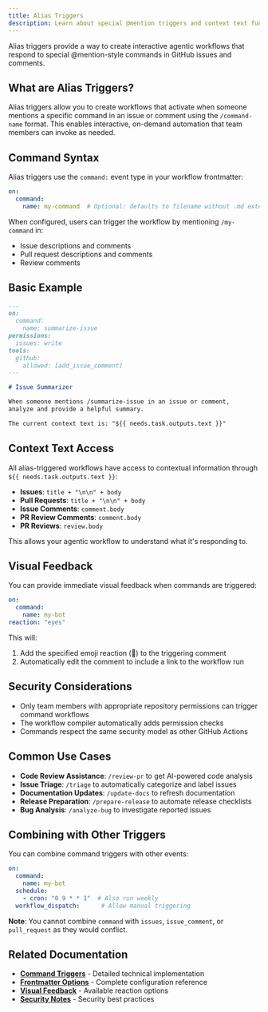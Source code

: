 ```yaml
---
title: Alias Triggers  
description: Learn about special @mention triggers and context text functionality for agentic workflows, enabling interactive automation through command-style triggers.
---
```


Alias triggers provide a way to create interactive agentic workflows that respond to special @mention-style commands in GitHub issues and comments.

## What are Alias Triggers?

Alias triggers allow you to create workflows that activate when someone mentions a specific command in an issue or comment using the `/command-name` format. This enables interactive, on-demand automation that team members can invoke as needed.

## Command Syntax

Alias triggers use the `command:` event type in your workflow frontmatter:

```yaml
on:
  command:
    name: my-command  # Optional: defaults to filename without .md extension
```

When configured, users can trigger the workflow by mentioning `/my-command` in:
- Issue descriptions and comments
- Pull request descriptions and comments
- Review comments

## Basic Example

```markdown
---
on:
  command:
    name: summarize-issue
permissions:
  issues: write
tools:
  github:
    allowed: [add_issue_comment]
---

# Issue Summarizer

When someone mentions /summarize-issue in an issue or comment, 
analyze and provide a helpful summary.

The current context text is: "${{ needs.task.outputs.text }}"
```

## Context Text Access

All alias-triggered workflows have access to contextual information through `${{ needs.task.outputs.text }}`:

- **Issues**: `title + "\n\n" + body`
- **Pull Requests**: `title + "\n\n" + body`  
- **Issue Comments**: `comment.body`
- **PR Review Comments**: `comment.body`
- **PR Reviews**: `review.body`

This allows your agentic workflow to understand what it's responding to.

## Visual Feedback

You can provide immediate visual feedback when commands are triggered:

```yaml
on:
  command:
    name: my-bot
reaction: "eyes"
```

This will:
1. Add the specified emoji reaction (👀) to the triggering comment
2. Automatically edit the comment to include a link to the workflow run

## Security Considerations

- Only team members with appropriate repository permissions can trigger command workflows
- The workflow compiler automatically adds permission checks
- Commands respect the same security model as other GitHub Actions

## Common Use Cases

- **Code Review Assistance**: `/review-pr` to get AI-powered code analysis
- **Issue Triage**: `/triage` to automatically categorize and label issues  
- **Documentation Updates**: `/update-docs` to refresh documentation
- **Release Preparation**: `/prepare-release` to automate release checklists
- **Bug Analysis**: `/analyze-bug` to investigate reported issues

## Combining with Other Triggers

You can combine command triggers with other events:

```yaml
on:
  command:
    name: my-bot
  schedule:
    - cron: "0 9 * * 1"  # Also run weekly
  workflow_dispatch:      # Allow manual triggering
```

**Note**: You cannot combine `command` with `issues`, `issue_comment`, or `pull_request` as they would conflict.

## Related Documentation

- **[Command Triggers](command-triggers.md)** - Detailed technical implementation
- **[Frontmatter Options](frontmatter.md)** - Complete configuration reference
- **[Visual Feedback](frontmatter.md#visual-feedback-reaction)** - Available reaction options
- **[Security Notes](security-notes.md)** - Security best practices